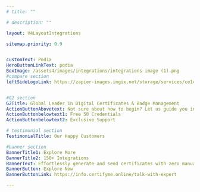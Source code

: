 ```yaml
---
# title: ""

# description: ""

layout: V4LayoutIntegrations

sitemap.priority: 0.9


customText: Podia
HeroButtonLinkText: podia
BoxImage: /assets4/images/integrations/integrations image (1).png
#compare section
leftSideLogoLink: https://zapier-images.imgix.net/storage/services/ce1ca92ef014b0db88389c0da99e8184.png?auto=format&ixlib=react-9.8.0&fit=crop&q=50&w=60&h=60&dpr=1


#G2 section
G2Title: Global Leader in Digital Certificates & Badge Management
ActionButtonAbovetext: Not sure about how to begin? Let us guide you in the right direction!
ActionButtonbelowtext1: Free 50 Credentials
ActionButtonbelowtext2: Exclusive Support

# testimonial section
TestimonialTitle: Our Happy Customers   

#banner section
BannerTitle1: Explore More
BannerTitle2: 150+ Integrations
BannerText: Effortlessly generate and send certificates with zero manual intervention using the most advanced digital credential management software of 2023.
BannerButton: Explore Now
BannerButtonLink: https://info.certifyme.online/talk-with-expert

---
```


